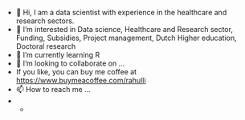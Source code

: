 - 👋 Hi, I am a data scientist with experience in the healthcare and research sectors. 
- 👀 I’m interested in Data science, Healthcare and Research sector, Funding, Subsidies, Project management, Dutch Higher education, Doctoral research
- 🌱 I’m currently learning R
- 💞️ I’m looking to collaborate on ...
- If you like, you can buy me coffee at https://www.buymeacoffee.com/rahulli
- 📫 How to reach me ...
- -

<!---
RaThorat/RaThorat is a ✨ special ✨ repository because its `README.md` (this file) appears on your GitHub profile.
You can click the Preview link to take a look at your changes.
--->
